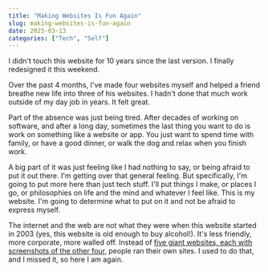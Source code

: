 ```yaml
---
title: "Making Websites Is Fun Again"
slug: making-websites-is-fun-again
date: 2025-03-13
categories: ["Tech", "Self"]
---
```


I didn't touch this website for 10 years since the last version. I finally redesigned it this weekend.

Over the past 4 months, I've made four websites myself and helped a friend breathe new life into three of his websites. I hadn't done that much work outside of my day job in years. It felt great.

Part of the absence was just being tired. After decades of working on software, and after a long day, sometimes the last thing you want to do is work on something like a website or app. You just want to spend time with family, or have a good dinner, or walk the dog and relax when you finish work. 

A big part of it was just feeling like I had nothing to say, or being afraid to put it out there. I'm getting over that general feeling. But specifically, I'm going to put more here than just tech stuff. I'll put things I make, or places I go, or philosophies on life and the mind and whatever I feel like. This is my website. I'm going to determine what to put on it and not be afraid to express myself.

The internet and the web are not what they were when this website started in 2003 (yes, this website is old enough to buy alcohol!). It's less friendly, more corporate, more walled off. Instead of [five giant websites, each with screenshots of the other four](https://www.youtube.com/watch?v=BUaTsSMSbcU), people ran their own sites. I used to do that, and I missed it, so here I am again.
